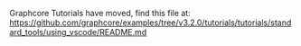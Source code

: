 Graphcore Tutorials have moved, find this file at:
https://github.com/graphcore/examples/tree/v3.2.0/tutorials/tutorials/standard_tools/using_vscode/README.md
